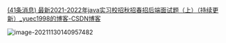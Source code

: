 [(41条消息) 最新2021-2022年java实习校招秋招春招后端面试题（上）（持续更新）_yuec1998的博客-CSDN博客](https://blog.csdn.net/yuec1998/article/details/106801872)

![image-20211130140957482](https://ryze-halo-blog.oss-cn-beijing.aliyuncs.com/halo-blog/image-20211130140957482.png)